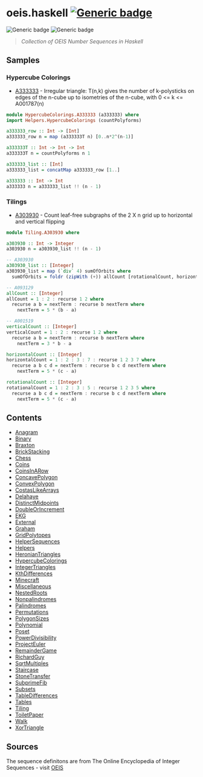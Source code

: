 # oeis.haskell [![Generic badge](https://img.shields.io/twitter/follow/KarmakarDebdut?style=social)](https://twitter.com/KarmakarDebdut)

![Generic badge](https://img.shields.io/badge/build-success-brightgreen.svg) ![Generic badge](https://img.shields.io/badge/tests-100%25-brightgreen.svg)

> _Collection of OEIS Number Sequences in Haskell_

## Samples

### Hypercube Colorings

- [A333333](/src/HypercubeColorings/A333333.hs) - Irregular triangle: T(n,k) gives the number of k-polysticks on edges of the n-cube up to isometries of the n-cube, with 0 <= k <= A001787(n)

```hs
module HypercubeColorings.A333333 (a333333) where
import Helpers.HypercubeColorings (countPolyforms)

a333333_row :: Int -> [Int]
a333333_row n = map (a333333T n) [0..n*2^(n-1)]

a333333T :: Int -> Int -> Int
a333333T n = countPolyforms n 1

a333333_list :: [Int]
a333333_list = concatMap a333333_row [1..]

a333333 :: Int -> Int
a333333 n = a333333_list !! (n - 1)

```


### Tilings

- [A303930](/src/Tiling/A303930.hs) - Count leaf-free subgraphs of the 2 X n grid up to horizontal and vertical flipping

```hs
module Tiling.A303930 where

a303930 :: Int -> Integer
a303930 n = a303930_list !! (n - 1)

-- A303930
a303930_list :: [Integer]
a303930_list = map (`div` 4) sumOfOrbits where
  sumOfOrbits = foldr (zipWith (+)) allCount [rotationalCount, horizontalCount, verticalCount]

-- A093129
allCount :: [Integer]
allCount = 1 : 2 : recurse 1 2 where
  recurse a b = nextTerm : recurse b nextTerm where
    nextTerm = 5 * (b - a)

-- A001519
verticalCount :: [Integer]
verticalCount = 1 : 2 : recurse 1 2 where
  recurse a b = nextTerm : recurse b nextTerm where
    nextTerm = 3 * b - a

horizontalCount :: [Integer]
horizontalCount = 1 : 2 : 3 : 7 : recurse 1 2 3 7 where
  recurse a b c d = nextTerm : recurse b c d nextTerm where
    nextTerm = 5 * (c - a)

rotationalCount :: [Integer]
rotationalCount = 1 : 2 : 3 : 5 : recurse 1 2 3 5 where
  recurse a b c d = nextTerm : recurse b c d nextTerm where
    nextTerm = 5 * (c - a)
```

## Contents

- [Anagram](/src/Anagram)
- [Binary](/src/Binary)
- [Braxton](/src/Braxton)
- [BrickStacking](/src/BrickStacking)
- [Chess](/src/Chess)
- [Coins](/src/Coins)
- [CoinsInARow](/src/CoinsInARow)
- [ConcavePolygon](/src/ConcavePolygon)
- [ConvexPolygon](/src/ConvexPolygon)
- [CostasLikeArrays](/src/CostasLikeArrays)
- [Delahaye](/src/Delahaye)
- [DistinctMidpoints](/src/DistinctMidpoints)
- [DoubleOrIncrement](/src/DoubleOrIncrement)
- [EKG](/src/EKG)
- [External](/src/External)
- [Graham](/src/Graham)
- [GridPolytopes](/src/GridPolytopes)
- [HelperSequences](/src/HelperSequences)
- [Helpers](/src/Helpers)
- [HeronianTriangles](/src/HeronianTriangles)
- [HypercubeColorings](/src/HypercubeColorings)
- [IntegerTriangles](/src/IntegerTriangles)
- [KthDifferences](/src/KthDifferences)
- [Minecraft](/src/Minecraft)
- [Miscellaneous](/src/Miscellaneous)
- [NestedRoots](/src/NestedRoots)
- [Nonpalindromes](/src/Nonpalindromes)
- [Palindromes](/src/Palindromes)
- [Permutations](/src/Permutations)
- [PolygonSizes](/src/PolygonSizes)
- [Polynomial](/src/Polynomial)
- [Poset](/src/Poset)
- [PowerDivisibility](/src/PowerDivisibility)
- [ProjectEuler](/src/ProjectEuler)
- [RemainderGame](/src/RemainderGame)
- [RichardGuy](/src/RichardGuy)
- [SqrtMultiples](/src/SqrtMultiples)
- [Staircase](/src/Staircase)
- [StoneTransfer](/src/StoneTransfer)
- [SubprimeFib](/src/SubprimeFib)
- [Subsets](/src/Subsets)
- [TableDifferences](/src/TableDifferences)
- [Tables](/src/Tables)
- [Tiling](/src/Tiling)
- [ToiletPaper](/src/ToiletPaper)
- [Walk](/src/Walk)
- [XorTriangle](/src/XorTriangle)


## Sources

The sequence definitons are from The Online Encyclopedia of Integer Sequences - visit [OEIS](https://oeis.org)
